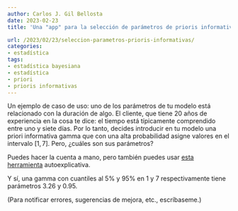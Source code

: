 ```yaml
---
author: Carlos J. Gil Bellosta
date: 2023-02-23
title: 'Una "app" para la selección de parámetros de prioris informativas'

url: /2023/02/23/seleccion-parametros-prioris-informativas/
categories:
- estadística
tags:
- estadística bayesiana
- estadística
- priori
- prioris informativas
---
```


Un ejemplo de caso de uso: uno de los parámetros de tu modelo está relacionado con la duración de algo. El cliente, que tiene 20 años de experiencia en la cosa te dice: el tiempo está típicamente comprendido entre uno y siete días. Por lo tanto, decides introducir en tu modelo una priori informativa gamma que con una alta probabilidad asigne valores en el intervalo $[1, 7]$. Pero, ¿cuáles son sus parámetros?

Puedes hacer la cuenta a mano, pero también puedes usar
[esta herramienta](http://priors.datanalytics.com/)
autoexplicativa.

Y sí, una gamma con cuantiles al 5% y 95% en 1 y 7 respectivamente tiene parámetros 3.26 y 0.95.

(Para notificar errores, sugerencias de mejora, etc., escríbaseme.)
